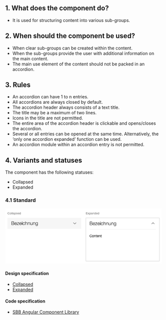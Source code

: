 ## 1. What does the component do?
* It is used for structuring content into various sub-groups.


## 2. When should the component be used?
* When clear sub-groups can be created within the content.
* When the sub-groups provide the user with additional information on the main content.
* The main use element of the content should not be packed in an accordion.


## 3. Rules
* An accordion can have 1 to n entries.
* All accordions are always closed by default.
* The accordion header always consists of a text title.
* The title may be a maximum of two lines.
* Icons in the title are not permitted.
* The entire area of the accordion header is clickable and opens/closes the accordion.
* Several or all entries can be opened at the same time. Alternatively, the ‘only one accordion expanded’ function can be used.
* An accordion module within an accordion entry is not permitted.


## 4. Variants and statuses
The component has the following statuses:
* Collapsed
* Expanded

### 4.1 Standard
![Image of the accordion component](https://raw.githubusercontent.com/sbb-design-systems/design-system-webapp-documentation/master/documentation/components/accordion/images/accordion_default.png 'class: image')

#### Design specification
*   [Collapsed](https://www.sketch.com/s/58b25e4c-bf9c-4f74-973f-503538fcbea2/a/Pw1oAQ#Inspector)
*   [Expanded](https://www.sketch.com/s/58b25e4c-bf9c-4f74-973f-503538fcbea2/a/gk1ZJz#Inspector)

#### Code specification
* [SBB Angular Component Library](https://angular.app.sbb.ch/angular/components/accordion)